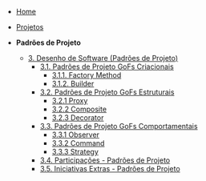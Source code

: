 <!-- docs/_sidebar.md -->
- [Home](/README.md)
- [Projetos](/Projeto/Projeto.md)

- **Padrões de Projeto**
  - [3. Desenho de Software (Padrões de Projeto)](/PadroesDeProjeto/3.PadroesDeProjeto.md)
    - [3.1. Padrões de Projeto GoFs Criacionais](/PadroesDeProjeto/3.1.GoFsCriacionais.md)
      - [3.1.1. Factory Method](/PadroesDeProjeto/3.1.x.FactoryMethod.md)
      - [3.1.2. Builder](/PadroesDeProjeto/3.1.1.Builder.md)
    - [3.2. Padrões de Projeto GoFs Estruturais](/PadroesDeProjeto/3.2.GoFsEstruturais.md)
      - [3.2.1 Proxy](/PadroesDeProjeto/3.2.1.Proxy.md)
      - [3.2.2 Composite](/PadroesDeProjeto/3.2.2.Composite.md)
      - [3.2.3 Decorator](/PadroesDeProjeto/3.2.3.Decorator.md)
    - [3.3. Padrões de Projeto GoFs Comportamentais](/PadroesDeProjeto/3.3.GoFsComportamentais.md)
      - [3.3.1 Observer](/PadroesDeProjeto/3.3.1Observer.md)
      - [3.3.2 Command](/PadroesDeProjeto/3.3.2.Command.md)
      - [3.3.3 Strategy](/PadroesDeProjeto/3.3.3.Strategy.md)
    - [3.4. Participações - Padrões de Projeto](/PadroesDeProjeto/3.4.ParticipacoesPadroes.md)
    - [3.5. Iniciativas Extras - Padrões de Projeto](/PadroesDeProjeto/3.5.IniciativasExtras.md)
      

